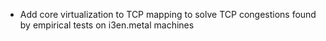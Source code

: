 * Add core virtualization to TCP mapping to solve TCP congestions
  found by empirical tests on i3en.metal machines
